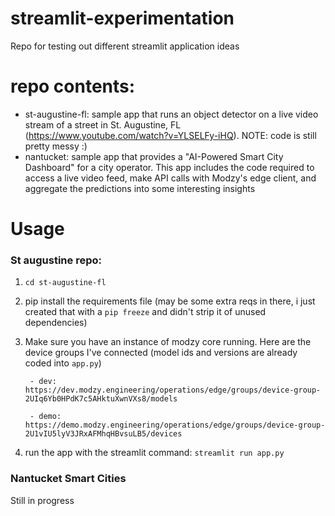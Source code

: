 # streamlit-experimentation
Repo for testing out different streamlit application ideas

# repo contents:
- st-augustine-fl: sample app that runs an object detector on a live video stream of a street in St. Augustine, FL (https://www.youtube.com/watch?v=YLSELFy-iHQ). NOTE: code is still pretty messy :) 
- nantucket: sample app that provides a "AI-Powered Smart City Dashboard" for a city operator. This app includes the code required to access a live video feed, make API calls with Modzy's edge client, and aggregate the predictions into some interesting insights   


# Usage

### St augustine repo:

1. `cd st-augustine-fl`
2. pip install the requirements file (may be some extra reqs in there, i just created that with a `pip freeze` and didn't strip it of unused dependencies)
3. Make sure you have an instance of modzy core running. Here are the device groups I've connected (model ids and versions are already coded into `app.py`)

        - dev: https://dev.modzy.engineering/operations/edge/groups/device-group-2UIq6Yb0HPdK7c5AHktuXwnVXs8/models

        - demo: https://demo.modzy.engineering/operations/edge/groups/device-group-2U1vIU5lyV3JRxAFMhqHBvsuLB5/devices
        
4. run the app with the streamlit command: `streamlit run app.py`  


### Nantucket Smart Cities

Still in progress
